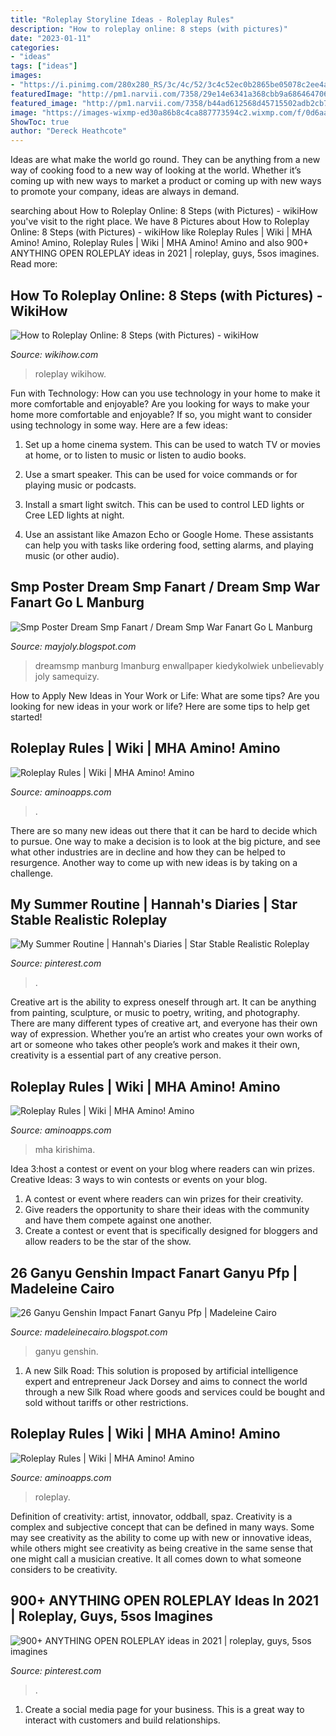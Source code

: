 ```yaml
---
title: "Roleplay Storyline Ideas - Roleplay Rules"
description: "How to roleplay online: 8 steps (with pictures)"
date: "2023-01-11"
categories:
- "ideas"
tags: ["ideas"]
images:
- "https://i.pinimg.com/280x280_RS/3c/4c/52/3c4c52ec0b2865be05078c2ee4aaefde.jpg"
featuredImage: "http://pm1.narvii.com/7358/29e14e6341a368cbb9a6864647060c03806bd6bar1-1110-622v2_00.jpg"
featured_image: "http://pm1.narvii.com/7358/b44ad612568d45715502adb2cb7141e34e9fe451r1-1920-1080v2_00.jpg"
image: "https://images-wixmp-ed30a86b8c4ca887773594c2.wixmp.com/f/0d6aac48-3f0f-4302-afa2-6a54528d12ae/de3hbik-81cca5c8-f247-4c0b-b4ff-c66e790a1853.jpg?token=eyJ0eXAiOiJKV1QiLCJhbGciOiJIUzI1NiJ9.eyJzdWIiOiJ1cm46YXBwOiIsImlzcyI6InVybjphcHA6Iiwib2JqIjpbW3sicGF0aCI6IlwvZlwvMGQ2YWFjNDgtM2YwZi00MzAyLWFmYTItNmE1NDUyOGQxMmFlXC9kZTNoYmlrLTgxY2NhNWM4LWYyNDctNGMwYi1iNGZmLWM2NmU3OTBhMTg1My5qcGcifV1dLCJhdWQiOlsidXJuOnNlcnZpY2U6ZmlsZS5kb3dubG9hZCJdfQ.T8tqV74S_Jk6_RjTqJ4I1Vo7vzOIv4HSWaFMA70p5Yo"
ShowToc: true
author: "Dereck Heathcote"
---
```



Ideas are what make the world go round. They can be anything from a new way of cooking food to a new way of looking at the world. Whether it’s coming up with new ways to market a product or coming up with new ways to promote your company, ideas are always in demand.

	

		
searching about How to Roleplay Online: 8 Steps (with Pictures) - wikiHow you've visit to the right place. We have 8 Pictures about How to Roleplay Online: 8 Steps (with Pictures) - wikiHow like Roleplay Rules | Wiki | MHA Amino! Amino, Roleplay Rules | Wiki | MHA Amino! Amino and also 900+ ANYTHING OPEN ROLEPLAY ideas in 2021 | roleplay, guys, 5sos imagines. Read more:
		
    
## How To Roleplay Online: 8 Steps (with Pictures) - WikiHow

<img loading=lazy src="http://www.wikihow.com/images/7/78/Roleplay-Online-Step-8-Version-2.jpg" onerror="this.onerror=null;this.src='https://tse3.mm.bing.net/th?id=OIP.agCRbJ2oj5e0kpmCsaPZKQHaFj&amp;pid=15.1';" alt="How to Roleplay Online: 8 Steps (with Pictures) - wikiHow">

_Source: wikihow.com_

>roleplay wikihow. 

	

Fun with Technology: How can you use technology in your home to make it more comfortable and enjoyable?
Are you looking for ways to make your home more comfortable and enjoyable? If so, you might want to consider using technology in some way. Here are a few ideas:
1. Set up a home cinema system. This can be used to watch TV or movies at home, or to listen to music or listen to audio books.

2. Use a smart speaker. This can be used for voice commands or for playing music or podcasts.

3. Install a smart light switch. This can be used to control LED lights or Cree LED lights at night.

4. Use an assistant like Amazon Echo or Google Home. These assistants can help you with tasks like ordering food, setting alarms, and playing music (or other audio).

    
## Smp Poster Dream Smp Fanart / Dream Smp War Fanart Go L Manburg

<img loading=lazy src="https://images-wixmp-ed30a86b8c4ca887773594c2.wixmp.com/f/0d6aac48-3f0f-4302-afa2-6a54528d12ae/de3hbik-81cca5c8-f247-4c0b-b4ff-c66e790a1853.jpg?token=eyJ0eXAiOiJKV1QiLCJhbGciOiJIUzI1NiJ9.eyJzdWIiOiJ1cm46YXBwOiIsImlzcyI6InVybjphcHA6Iiwib2JqIjpbW3sicGF0aCI6IlwvZlwvMGQ2YWFjNDgtM2YwZi00MzAyLWFmYTItNmE1NDUyOGQxMmFlXC9kZTNoYmlrLTgxY2NhNWM4LWYyNDctNGMwYi1iNGZmLWM2NmU3OTBhMTg1My5qcGcifV1dLCJhdWQiOlsidXJuOnNlcnZpY2U6ZmlsZS5kb3dubG9hZCJdfQ.T8tqV74S_Jk6_RjTqJ4I1Vo7vzOIv4HSWaFMA70p5Yo" onerror="this.onerror=null;this.src='https://tse3.mm.bing.net/th?id=OIP.ymNRol413yvJrFs-hgYfrwHaKe&amp;pid=15.1';" alt="Smp Poster Dream Smp Fanart / Dream Smp War Fanart Go L Manburg">

_Source: mayjoly.blogspot.com_

>dreamsmp manburg lmanburg enwallpaper kiedykolwiek unbelievably joly samequizy. 

	

How to Apply New Ideas in Your Work or Life: What are some tips?
Are you looking for new ideas in your work or life? Here are some tips to help get started!

    
## Roleplay Rules | Wiki | MHA Amino! Amino

<img loading=lazy src="http://pm1.narvii.com/7358/29e14e6341a368cbb9a6864647060c03806bd6bar1-1110-622v2_00.jpg" onerror="this.onerror=null;this.src='https://tse1.mm.bing.net/th?id=OIP.ZHPPmHo5OXpRaOUxbLwaFAHaEI&amp;pid=15.1';" alt="Roleplay Rules | Wiki | MHA Amino! Amino">

_Source: aminoapps.com_

>. 

	

There are so many new ideas out there that it can be hard to decide which to pursue. One way to make a decision is to look at the big picture, and see what other industries are in decline and how they can be helped to resurgence. Another way to come up with new ideas is by taking on a challenge.

    
## My Summer Routine | Hannah&#039;s Diaries | Star Stable Realistic Roleplay

<img loading=lazy src="https://i.pinimg.com/originals/43/49/9b/43499bef2674ef8f7144a29630307c37.jpg" onerror="this.onerror=null;this.src='https://tse2.mm.bing.net/th?id=OIP.MkMNAAeXhabM83KHR_sEHAHaFj&amp;pid=15.1';" alt="My Summer Routine | Hannah&#039;s Diaries | Star Stable Realistic Roleplay">

_Source: pinterest.com_

>. 

	

Creative art is the ability to express oneself through art. It can be anything from painting, sculpture, or music to poetry, writing, and photography. There are many different types of creative art, and everyone has their own way of expression. Whether you’re an artist who creates your own works of art or someone who takes other people’s work and makes it their own, creativity is a essential part of any creative person.

    
## Roleplay Rules | Wiki | MHA Amino! Amino

<img loading=lazy src="http://pm1.narvii.com/7613/da11b8d1550906a7f075ae109d0299f9520d5b6cr1-1193-1124v2_uhq.jpg" onerror="this.onerror=null;this.src='https://tse3.mm.bing.net/th?id=OIP.kiO8yJI1W-vR6SALHX2SRAHaG-&amp;pid=15.1';" alt="Roleplay Rules | Wiki | MHA Amino! Amino">

_Source: aminoapps.com_

>mha kirishima. 

	

Idea 3:host a contest or event on your blog where readers can win prizes.
Creative Ideas: 3 ways to win contests or events on your blog.
1. A contest or event where readers can win prizes for their creativity.
2. Give readers the opportunity to share their ideas with the community and have them compete against one another.
3. Create a contest or event that is specifically designed for bloggers and allow readers to be the star of the show.

    
## 26 Ganyu Genshin Impact Fanart Ganyu Pfp | Madeleine Cairo

<img loading=lazy src="https://i.pinimg.com/736x/cc/4c/62/cc4c627f20c714d11c7732d80cc732d8.jpg" onerror="this.onerror=null;this.src='https://tse2.mm.bing.net/th?id=OIP.YPeeXgTJGrQcYXWiAlkPwQHaHa&amp;pid=15.1';" alt="26 Ganyu Genshin Impact Fanart Ganyu Pfp | Madeleine Cairo">

_Source: madeleinecairo.blogspot.com_

>ganyu genshin. 

	

1. A new Silk Road: This solution is proposed by artificial intelligence expert and entrepreneur Jack Dorsey and aims to connect the world through a new Silk Road where goods and services could be bought and sold without tariffs or other restrictions.

    
## Roleplay Rules | Wiki | MHA Amino! Amino

<img loading=lazy src="http://pm1.narvii.com/7358/b44ad612568d45715502adb2cb7141e34e9fe451r1-1920-1080v2_00.jpg" onerror="this.onerror=null;this.src='https://tse2.mm.bing.net/th?id=OIP.QM3R1c68r633q-Oo7NfYfgHaEK&amp;pid=15.1';" alt="Roleplay Rules | Wiki | MHA Amino! Amino">

_Source: aminoapps.com_

>roleplay. 

	

Definition of creativity: artist, innovator, oddball, spaz.
Creativity is a complex and subjective concept that can be defined in many ways. Some may see creativity as the ability to come up with new or innovative ideas, while others might see creativity as being creative in the same sense that one might call a musician creative. It all comes down to what someone considers to be creativity.

    
## 900+ ANYTHING OPEN ROLEPLAY Ideas In 2021 | Roleplay, Guys, 5sos Imagines

<img loading=lazy src="https://i.pinimg.com/280x280_RS/3c/4c/52/3c4c52ec0b2865be05078c2ee4aaefde.jpg" onerror="this.onerror=null;this.src='https://tse1.mm.bing.net/th?id=OIP.Jw6zB54Xq-A32x5SZlzTLAAAAA&amp;pid=15.1';" alt="900+ ANYTHING OPEN ROLEPLAY ideas in 2021 | roleplay, guys, 5sos imagines">

_Source: pinterest.com_

>. 

	

1. Create a social media page for your business. This is a great way to interact with customers and build relationships.

